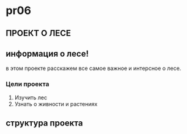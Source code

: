 # pr06
##   ПРОЕКТ О ЛЕСЕ

## информация о лесе!

в этом проекте расскажем все самое важное и интерсное о лесе.

### Цели проекта

1. Изучить лес
2. Узнать о живности и растениях


## структура проекта

